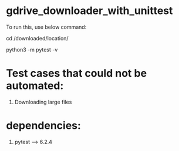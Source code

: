 # gdrive_downloader_with_unittest


To run this, use below command: 

cd /downloaded/location/

python3 -m pytest -v 



# Test cases that could not be automated: 
  1. Downloading large files 

# dependencies:
  1. pytest --> 6.2.4
